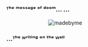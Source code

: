### ᵀʰᵉ ᵐᵉˢˢᵃᵍᵉ ᵒᶠ ᵈᵒᵒᵐ... ...

‎ ‎ ‎ ‎ ‎‎ ‎ ‎‎ ‎ ‎ ‎ ‎ ‎ ‎ ‎‎ ‎ ‎ ‎ ‎‎ ‎ ‎ ‎ ‎‎ ‎‎ ‎ ‎ ‎ ‎ ‎ ‎![madebyme](https://media.discordapp.net/attachments/1103862669250920478/1294196205274009624/Untitled159_20241011031311.png?ex=670a21a4&is=6708d024&hm=ad827a71e65334e9573d7f2a75db0d525bce6f7a0dc4c1b15ab338ad286ad1f3&=&format=webp&quality=lossless&width=525&height=525)

### ...ᵀʰᵉ ᵂʳⁱᵗⁱⁿᵍ ᵒⁿ ᵗʰᵉ ᵂᵃˡˡ


